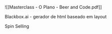 
![[Masterclass - O Plano - Beer and Code.pdf]]

Blackbox.ai - gerador de html baseado em layout

Spin Selling